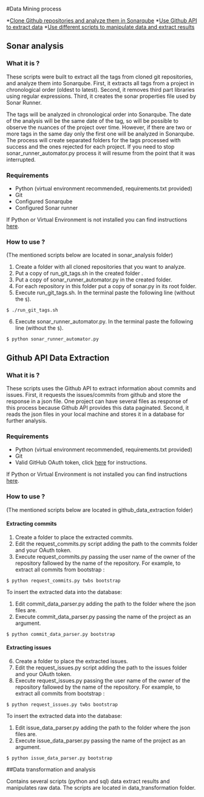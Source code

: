 #Data Mining process

*[Clone Github repositories and analyze them in Sonarqube](https://github.com/maldonado/soen691e#sonar-analysis)
*[Use Github API to extract data](https://github.com/maldonado/soen691e#github-api-data-extraction)
*[Use different scripts to manipulate data and extract results](https://github.com/maldonado/soen691e#data-transformation-and-analysis)

## Sonar analysis

### What it is ?

These scripts were built to extract all the tags from cloned git repositories, and analyze them into Sonarqube. First, it extracts all tags from a project in chronological order (oldest to latest). Second, it removes third part libraries using regular expressions. Third, it creates the sonar properties file used by Sonar Runner. 

The tags will be analyzed in chronological order into Sonarqube. The date of the analysis will be the same date of the tag, so will be possible to observe the nuances of the project over time. However, if there are two or more tags in the same day only the first one will be analyzed in Sonarqube. The process will create separated folders for the tags processed with success and the ones rejected for each project. If you need to stop sonar_runner_automator.py process it will resume from the point that it was interrupted.

### Requirements

* Python (virtual environment recommended, requirements.txt provided)
* Git
* Configured Sonarqube
* Configured Sonar runner

If Python or Virtual Environment is not installed you can find instructions [here](http://docs.python-guide.org/en/latest/starting/install/osx/).

### How to use ?
(The mentioned scripts below are located in sonar_analysis folder)

1. Create a folder with all cloned repositories that you want to analyze.
2. Put a copy of run_git_tags.sh in the created folder .
3. Put a copy of sonar_runner_automator.py in the created folder. 
4. For each repository in this folder put a copy of sonar.py in its root folder.
5. Execute run_git_tags.sh. In the terminal paste the following line (without the `$`).
``` 
$ ./run_git_tags.sh 
```
6. Execute sonar_runner_automator.py. In the terminal paste the following line (without the `$`). 
``` 
$ python sonar_runner_automator.py 
```

## Github API Data Extraction

### What it is ?

These scripts uses the Github API to extract information about commits and issues. First, it requests the issues/commits from github and store the response in a json file. One project can have several files as response of this process because Github API provides this data paginated. Second, it reads the json files in your local machine and stores it in a database for further analysis. 

### Requirements
* Python (virtual environment recommended, requirements.txt provided)
* Git
* Valid GitHub OAuth token, click [here](https://gist.github.com/maldonado/88cd34deef8bff4c9779) for instructions.

If Python or Virtual Environment is not installed you can find instructions [here](http://docs.python-guide.org/en/latest/starting/install/osx/).

### How to use ?
(The mentioned scripts below are located in github_data_extraction folder)

#### Extracting commits

1. Create a folder to place the extracted commits. 
2. Edit the request_commits.py script adding the path to the commits folder and your OAuth token.
3. Execute request_commits.py passing the user name of the owner of the repository fallowed by the name of the repository. For example, to extract all commits from bootstrap :
``` 
$ python request_commits.py twbs bootstrap
```
To insert the extracted data into the database:

1. Edit commit_data_parser.py adding the path to the folder where the json files are. 
2. Execute commit_data_parser.py passing the name of the project as an argument. 
``` 
$ python commit_data_parser.py bootstrap
```

#### Extracting issues

6. Create a folder to place the extracted issues. 
7. Edit the request_issues.py script adding the path to the issues folder and your OAuth token.
8. Execute request_issues.py passing the user name of the owner of the repository fallowed by the name of the repository. For example, to extract all commits from bootstrap :
``` 
$ python request_issues.py twbs bootstrap
```
To insert the extracted data into the database:

1. Edit issue_data_parser.py adding the path to the folder where the json files are. 
2. Execute issue_data_parser.py passing the name of the project as an argument. 
``` 
$ python issue_data_parser.py bootstrap
```

##Data transformation and analysis

Contains several scripts (python and sql) data extract results and manipulates raw data. The scripts are located in data_transformation folder.

